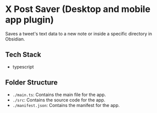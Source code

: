 # X Post Saver (Desktop and mobile app plugin)

Saves a tweet's text data to a new note or inside a specific directory in Obsidian.

## Tech Stack

- typescript

## Folder Structure

- `./main.ts`: Contains the main file for the app.
- `./src`: Contains the source code for the app.
- `./manifest.json`: Contains the manifest for the app.